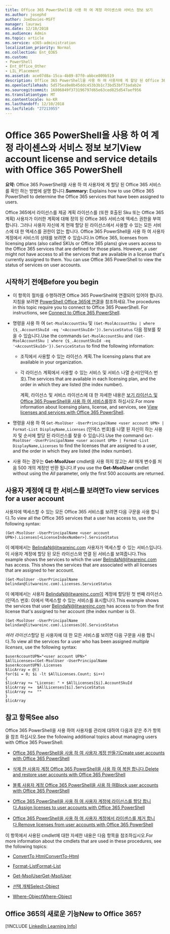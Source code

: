 ```yaml
---
title: Office 365 PowerShell을 사용 하 여 계정 라이센스와 서비스 정보 보기
ms.author: josephd
author: JoeDavies-MSFT
manager: laurawi
ms.date: 12/10/2018
ms.audience: Admin
ms.topic: article
ms.service: o365-administration
localization_priority: Normal
ms.collection: Ent_O365
ms.custom:
- PowerShell
- Ent_Office_Other
- LIL_Placement
ms.assetid: ace07d8a-15ca-4b89-87f0-abbce809b519
description: Office 365 PowerShell을 사용 하 여 사용자에 게 할당 된 Office 365 서비스를 확인 하는 방법에 설명 합니다.
ms.openlocfilehash: 5d575ea9e0b45ddc453b3b1c73bd53bf73adab2e
ms.sourcegitcommit: 16806849f373196797d65e63ced825d547aef956
ms.translationtype: MT
ms.contentlocale: ko-KR
ms.lasthandoff: 12/10/2018
ms.locfileid: "27213955"
---
```

# <a name="view-account-license-and-service-details-with-office-365-powershell"></a><span data-ttu-id="c0630-103">Office 365 PowerShell을 사용 하 여 계정 라이센스와 서비스 정보 보기</span><span class="sxs-lookup"><span data-stu-id="c0630-103">View account license and service details with Office 365 PowerShell</span></span>

<span data-ttu-id="c0630-104">**요약:** Office 365 PowerShell을 사용 하 여 사용자에 게 할당 된 Office 365 서비스를 확인 하는 방법에 설명 합니다.</span><span class="sxs-lookup"><span data-stu-id="c0630-104">**Summary:** Explains how to use Office 365 PowerShell to determine the Office 365 services that have been assigned to users.</span></span>
  
<span data-ttu-id="c0630-p101">Office 365에서 라이선스를 제공 계획 라이선스를 (또한 호출된 Sku 또는 Office 365 계획) 사용자가 이러한 계획에 대해 정의 된 Office 365 서비스에 액세스 권한을 부여 합니다. 그러나 사용자 자신에 게 현재 할당 된 라이선스에서 사용할 수 있는 모든 서비스에 대 한 액세스를 권한이 없는 합니다. Office 365 PowerShell을 사용 하 여 사용자 계정에서 서비스의 상태를 보려면 수 있습니다.</span><span class="sxs-lookup"><span data-stu-id="c0630-p101">In Office 365, licenses from licensing plans (also called SKUs or Office 365 plans) give users access to the Office 365 services that are defined for those plans. However, a user might not have access to all the services that are available in a license that's currently assigned to them. You can use Office 365 PowerShell to view the status of services on user accounts.</span></span> 

## <a name="before-you-begin"></a><span data-ttu-id="c0630-108">시작하기 전에</span><span class="sxs-lookup"><span data-stu-id="c0630-108">Before you begin</span></span>

- <span data-ttu-id="c0630-p102">이 항목의 절차를 수행하려면 Office 365 PowerShell에 연결되어 있어야 합니다. 지침을 보려면 [PowerShell Office 365에 연결](connect-to-office-365-powershell.md)을 참조하세요.</span><span class="sxs-lookup"><span data-stu-id="c0630-p102">The procedures in this topic require you to connect to Office 365 PowerShell. For instructions, see [Connect to Office 365 PowerShell](connect-to-office-365-powershell.md).</span></span>
    
- <span data-ttu-id="c0630-111">명령을 사용 하 여 `Get-MsolAccountSku` 및 `(Get-MsolAccountSku | where {$_.AccountSkuId -eq '<AccountSkuId>'}).ServiceStatus` 다음 정보를 찾을 수 있습니다.</span><span class="sxs-lookup"><span data-stu-id="c0630-111">Use the commands  `Get-MsolAccountSku` and `(Get-MsolAccountSku | where {$_.AccountSkuId -eq '<AccountSkuId>'}).ServiceStatus` to find the following information:</span></span>
    
  - <span data-ttu-id="c0630-112">조직에서 사용할 수 있는 라이선스 계획.</span><span class="sxs-lookup"><span data-stu-id="c0630-112">The licensing plans that are available in your organization.</span></span>
    
  - <span data-ttu-id="c0630-113">각 라이선스 계획에서 사용할 수 있는 서비스 및 서비스 나열 순서(인덱스 번호).</span><span class="sxs-lookup"><span data-stu-id="c0630-113">The services that are available in each licensing plan, and the order in which they are listed (the index number).</span></span>
    
     <span data-ttu-id="c0630-114">계획, 라이선스 및 서비스 라이선스에 대 한 자세한 내용은 [보기 라이선스 및 Office 365 PowerShell을 사용 하 여 서비스를](view-licenses-and-services-with-office-365-powershell.md)참조 하십시오.</span><span class="sxs-lookup"><span data-stu-id="c0630-114">For more information about licensing plans, license, and services, see [View licenses and services with Office 365 PowerShell](view-licenses-and-services-with-office-365-powershell.md).</span></span>
    
- <span data-ttu-id="c0630-115">명령을 사용 하 여 `Get-MsolUser -UserPrincipalName <user account UPN> | Format-List DisplayName,Licenses` (인덱스 번호)를 나열 된 자신이 하는 사용자 및 순서에 할당 된 라이선스를 찾을 수 있습니다.</span><span class="sxs-lookup"><span data-stu-id="c0630-115">Use the command  `Get-MsolUser -UserPrincipalName <user account UPN> | Format-List DisplayName,Licenses` to find the licenses that are assigned to a user, and the order in which they are listed (the index number).</span></span>
    
- <span data-ttu-id="c0630-116">사용 하는 경우는 **Get-MsolUser** cmdlet을 사용 하지 않고는 _All_ 매개 변수를 처음 500 개의 계정만 반환 됩니다.</span><span class="sxs-lookup"><span data-stu-id="c0630-116">If you use the **Get-MsolUser** cmdlet without using the _All_ parameter, only the first 500 accounts are returned.</span></span>
    

## <a name="to-view-services-for-a-user-account"></a><span data-ttu-id="c0630-117">사용자 계정에 대 한 서비스를 보려면</span><span class="sxs-lookup"><span data-stu-id="c0630-117">To view services for a user account</span></span>

<span data-ttu-id="c0630-118">사용자에 액세스할 수 있는 모든 Office 365 서비스를 보려면 다음 구문을 사용 합니다.</span><span class="sxs-lookup"><span data-stu-id="c0630-118">To view all the Office 365 services that a user has access to, use the following syntax:</span></span>
  
```
(Get-MsolUser -UserPrincipalName <user account UPN>).Licenses[<LicenseIndexNumber>].ServiceStatus
```

<span data-ttu-id="c0630-p103">이 예제에서는 BelindaN@litwareinc.com 사용자가 액세스할 수 있는 서비스입니다. 이 사용자 계정에 할당 된 모든 라이선스와 연결 된 서비스를 보여줍니다.</span><span class="sxs-lookup"><span data-stu-id="c0630-p103">This example shows the services to which the user BelindaN@litwareinc.com has access. This shows the services that are associated with all licenses that are assigned to her account.</span></span>
  
```
(Get-MsolUser -UserPrincipalName belindan@litwareinc.com).Licenses.ServiceStatus
```

<span data-ttu-id="c0630-121">이 예제에서는 사용자 BelindaN@litwareinc.com이 계정에 할당된 첫 번째 라이선스(인덱스 번호: 0)에서 액세스할 수 있는 서비스를 표시합니다.</span><span class="sxs-lookup"><span data-stu-id="c0630-121">This example shows the services that user BelindaN@litwareinc.com has access to from the first license that's assigned to her account (the index number is 0).</span></span>
  
```
(Get-MsolUser -UserPrincipalName belindan@litwareinc.com).Licenses[0].ServiceStatus
```

<span data-ttu-id="c0630-122">*여러 라이선스*할당 된 사용자에 대 한 모든 서비스를 보려면 다음 구문을 사용 합니다.</span><span class="sxs-lookup"><span data-stu-id="c0630-122">To view all the services for a user who has been assigned *multiple licenses*, use the following syntax:</span></span>

```
$userAccountUPN="<user account UPN>"
$AllLicenses=(Get-MsolUser -UserPrincipalName $userAccountUPN).Licenses
$licArray = @()
for($i = 0; $i -lt $AllLicenses.Count; $i++)
{
$licArray += "License: " + $AllLicenses[$i].AccountSkuId
$licArray +=  $AllLicenses[$i].ServiceStatus
$licArray +=  ""
}
$licArray
```

  
## <a name="see-also"></a><span data-ttu-id="c0630-123">참고 항목</span><span class="sxs-lookup"><span data-stu-id="c0630-123">See also</span></span>

<span data-ttu-id="c0630-124">Office 365 PowerShell을 사용 하여 사용자를 관리에 대하여 다음과 같은 추가 항목을 참조 하십시오.</span><span class="sxs-lookup"><span data-stu-id="c0630-124">See the following additional topics about managing users with Office 365 PowerShell:</span></span>
  
- [<span data-ttu-id="c0630-125">Office 365 PowerShell을 사용 하 여 사용자 계정 만들기</span><span class="sxs-lookup"><span data-stu-id="c0630-125">Create user accounts with Office 365 PowerShell</span></span>](create-user-accounts-with-office-365-powershell.md)
    
- [<span data-ttu-id="c0630-126">삭제 한 사용자 계정 Office 365 PowerShell을 사용 하 여 복원 합니다.</span><span class="sxs-lookup"><span data-stu-id="c0630-126">Delete and restore user accounts with Office 365 PowerShell</span></span>](delete-and-restore-user-accounts-with-office-365-powershell.md)
    
- [<span data-ttu-id="c0630-127">블록 사용자 계정 Office 365 PowerShell을 사용 하 여</span><span class="sxs-lookup"><span data-stu-id="c0630-127">Block user accounts with Office 365 PowerShell</span></span>](block-user-accounts-with-office-365-powershell.md)
    
- [<span data-ttu-id="c0630-128">Office 365 PowerShell을 사용 하 여 사용자 계정에 라이선스를 할당 합니다.</span><span class="sxs-lookup"><span data-stu-id="c0630-128">Assign licenses to user accounts with Office 365 PowerShell</span></span>](assign-licenses-to-user-accounts-with-office-365-powershell.md)
    
- [<span data-ttu-id="c0630-129">Office 365 PowerShell을 사용 하 여 사용자 계정에서 라이센스를 제거 합니다.</span><span class="sxs-lookup"><span data-stu-id="c0630-129">Remove licenses from user accounts with Office 365 PowerShell</span></span>](remove-licenses-from-user-accounts-with-office-365-powershell.md)
    
<span data-ttu-id="c0630-130">이 항목에서 사용된 cmdlet에 대한 자세한 내용은 다음 항목을 참조하십시오.</span><span class="sxs-lookup"><span data-stu-id="c0630-130">For more information about the cmdlets that are used in these procedures, see the following topics:</span></span>
  
- [<span data-ttu-id="c0630-131">ConvertTo Html</span><span class="sxs-lookup"><span data-stu-id="c0630-131">ConvertTo-Html</span></span>](https://go.microsoft.com/fwlink/p/?LinkId=113290)
    
- [<span data-ttu-id="c0630-132">Format-List</span><span class="sxs-lookup"><span data-stu-id="c0630-132">Format-List</span></span>](https://go.microsoft.com/fwlink/p/?LinkId=113302)
    
- [<span data-ttu-id="c0630-133">Get-MsolUser</span><span class="sxs-lookup"><span data-stu-id="c0630-133">Get-MsolUser</span></span>](https://go.microsoft.com/fwlink/p/?LinkId=691543)
    
- [<span data-ttu-id="c0630-134">선택 개체</span><span class="sxs-lookup"><span data-stu-id="c0630-134">Select-Object</span></span>](https://go.microsoft.com/fwlink/p/?LinkId=113387)
    
- [<span data-ttu-id="c0630-135">Where-Object</span><span class="sxs-lookup"><span data-stu-id="c0630-135">Where-Object</span></span>](https://go.microsoft.com/fwlink/p/?LinkId=113423)
    

  
## <a name="new-to-office-365"></a><span data-ttu-id="c0630-136">Office 365의 새로운 기능</span><span class="sxs-lookup"><span data-stu-id="c0630-136">New to Office 365?</span></span>


[!INCLUDE [LinkedIn Learning Info](../common/office/linkedin-learning-info.md)]
